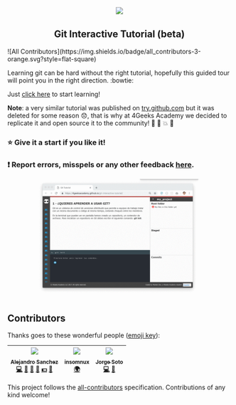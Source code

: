 <p align="center">
  <img src="https://assets.breatheco.de/apis/img/images.php?blob&random&cat=icon&tags=4geeks,128">
</p>

<p>
    <h2 align="center"> Git Interactive Tutorial (beta) </h2>
</p>
![All Contributors](https://img.shields.io/badge/all_contributors-3-orange.svg?style=flat-square)

Learning git can be hard without the right tutorial, hopefully this guided tour will point you in the right direction. :bowtie:

Just [click here](https://4GeeksAcademy.github.io/git-interactive-tutorial) to start learning!

**Note**: a very similar tutorial was published on [try.github.com](https://try.github.com) but it was deleted for some reason :disappointed:, that is why at 4Geeks Academy we decided to replicate it and open source it to the community! :tada: :confetti_ball: :boom: :clap:

### :star: Give it a start if you like it!

### :exclamation: Report errors, misspels or any other feedback [here](https://github.com/4GeeksAcademy/git-interactive-tutorial/issues).

![Preview for Git Interactive Tutorial](https://raw.githubusercontent.com/4GeeksAcademy/git-interactive-tutorial/master/preview.gif)

## Contributors

Thanks goes to these wonderful people ([emoji key](https://github.com/kentcdodds/all-contributors#emoji-key)):

<!-- ALL-CONTRIBUTORS-LIST:START - Do not remove or modify this section -->
<!-- prettier-ignore -->
| [<img src="https://avatars0.githubusercontent.com/u/426452?v=4" width="100px;"/><br /><sub><b>Alejandro Sanchez</b></sub>](https://alesanchezr.com)<br />[💻](https://github.com/breatheco-de/git-interactive-tutorial/commits?author=alesanchezr "Code") [🎨](#design-alesanchezr "Design") [📖](https://github.com/breatheco-de/git-interactive-tutorial/commits?author=alesanchezr "Documentation") [👀](#review-alesanchezr "Reviewed Pull Requests") [💵](#financial-alesanchezr "Financial") [🤔](#ideas-alesanchezr "Ideas, Planning, & Feedback") | [<img src="https://avatars1.githubusercontent.com/u/9019783?v=4" width="100px;"/><br /><sub><b>insomnux</b></sub>](https://github.com/insomnux)<br />[🌍](#translation-insomnux "Translation") | [<img src="https://avatars3.githubusercontent.com/u/7689660?v=4" width="100px;"/><br /><sub><b>Jorge Soto</b></sub>](https://ve.linkedin.com/in/jorgemsm19)<br />[💻](https://github.com/breatheco-de/git-interactive-tutorial/commits?author=Jmsm19 "Code") [🎨](#design-Jmsm19 "Design") |
| :---: | :---: | :---: |
<!-- ALL-CONTRIBUTORS-LIST:END -->

This project follows the [all-contributors](https://github.com/kentcdodds/all-contributors) specification. Contributions of any kind welcome!
